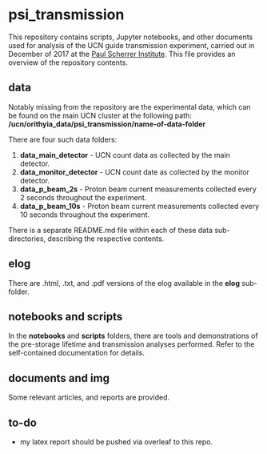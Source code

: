 # psi_transmission

This repository contains scripts, Jupyter notebooks, and other documents used for analysis of the UCN guide transmission experiment, carried out in December of 2017 at the [Paul Scherrer Institute](https://www.psi.ch/en). This file provides an overview of the repository contents.

## data 

Notably missing from the repository are the experimental data, which can be found on the main UCN cluster at the following path: **/ucn/orithyia_data/psi_transmission/name-of-data-folder**

There are four such data folders:

1. **data_main_detector** - UCN count data as collected by the main detector.
2. **data_monitor_detector** - UCN count date as collected by the monitor detector.
3. **data_p_beam_2s** - Proton beam current measurements collected every 2 seconds throughout the experiment.
4. **data_p_beam_10s** - Proton beam current measurements collected every 10 seconds throughout the experiment.

There is a separate README.md file within each of these data sub-directories, describing the respective contents. 

## elog

There are .html, .txt, and .pdf versions of the elog available in the **elog** sub-folder.

## notebooks and scripts

In the **notebooks** and **scripts** folders, there are tools and demonstrations of the pre-storage lifetime and transmission analyses performed. Refer to the self-contained documentation for details.

## documents and img

Some relevant articles, and reports are provided. 

## to-do

- my latex report should be pushed via overleaf to this repo.